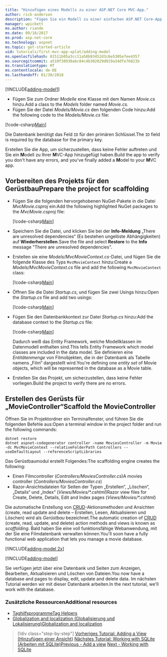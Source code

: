 ```yaml
---
title: "Hinzufügen eines Modells zu einer ASP.NET Core MVC-App."
author: rick-anderson
description: "Fügen Sie ein Modell zu einer einfachen ASP.NET Core-App hinzu."
manager: wpickett
ms.author: riande
ms.date: 09/18/2017
ms.prod: asp.net-core
ms.technology: aspnet
ms.topic: get-started-article
uid: tutorials/first-mvc-app-xplat/adding-model
ms.openlocfilehash: 81511b05a3cc11a58b93452d3c6e5305e7ee4357
ms.sourcegitcommit: a510f38930abc84c4b302029d019a34dfe76823b
ms.translationtype: HT
ms.contentlocale: de-DE
ms.lasthandoff: 01/30/2018
---
```

[!INCLUDE[adding-model1](../../includes/mvc-intro/adding-model1.md)]

* <span data-ttu-id="fe5d8-103">Fügen Sie zum Ordner *Modelle* eine Klasse mit dem Namen *Movie.cs* hinzu.</span><span class="sxs-lookup"><span data-stu-id="fe5d8-103">Add a class to the *Models* folder named *Movie.cs*.</span></span>
* <span data-ttu-id="fe5d8-104">Fügen Sie der Datei *Models/Movie.cs* den folgenden Code hinzu:</span><span class="sxs-lookup"><span data-stu-id="fe5d8-104">Add the following code to the *Models/Movie.cs* file:</span></span>

[!code-csharp[Main](../../tutorials/first-mvc-app/start-mvc/sample/MvcMovie/Models/MovieNoEF.cs?name=snippet_1)]

<span data-ttu-id="fe5d8-105">Die Datenbank benötigt das Feld `ID` für den primären Schlüssel.</span><span class="sxs-lookup"><span data-stu-id="fe5d8-105">The `ID` field is required by the database for the primary key.</span></span> 

<span data-ttu-id="fe5d8-106">Erstellen Sie die App, um sicherzustellen, dass keine Fehler auftreten und Sie ein **M**odell zu Ihrer **M**VC-App hinzugefügt haben.</span><span class="sxs-lookup"><span data-stu-id="fe5d8-106">Build the app to verify you don't have any errors, and you've finally added a **M**odel to your **M**VC app.</span></span>

## <a name="prepare-the-project-for-scaffolding"></a><span data-ttu-id="fe5d8-107">Vorbereiten des Projekts für den Gerüstbau</span><span class="sxs-lookup"><span data-stu-id="fe5d8-107">Prepare the project for scaffolding</span></span>

- <span data-ttu-id="fe5d8-108">Fügen Sie die folgenden hervorgehobenen NuGet-Pakete in die Datei *MvcMovie.csproj* ein:</span><span class="sxs-lookup"><span data-stu-id="fe5d8-108">Add the following highlighted NuGet packages to the *MvcMovie.csproj* file:</span></span>
             
   [!code-csharp[Main](start-mvc/sample/MvcMovie/MvcMovie.csproj?highlight=7,10)]

- <span data-ttu-id="fe5d8-109">Speichern Sie die Datei, und klicken Sie bei der **Info-Meldung** „There are unresolved dependencies“ (Es bestehen ungelöste Abhängigkeiten) auf **Wiederherstellen**.</span><span class="sxs-lookup"><span data-stu-id="fe5d8-109">Save the file and select **Restore** to the **Info** message "There are unresolved dependencies".</span></span>
- <span data-ttu-id="fe5d8-110">Erstellen sie eine *Models/MvcMovieContext.cs*-Datei, und fügen Sie die folgende Klasse des Typs `MvcMovieContext` hinzu:</span><span class="sxs-lookup"><span data-stu-id="fe5d8-110">Create a *Models/MvcMovieContext.cs* file and add the following `MvcMovieContext` class:</span></span>

   [!code-csharp[Main](start-mvc/sample/MvcMovie/Models/MvcMovieContext.cs)]
   
- <span data-ttu-id="fe5d8-111">Öffnen Sie die Datei *Startup.cs*, und fügen Sie zwei Usings hinzu:</span><span class="sxs-lookup"><span data-stu-id="fe5d8-111">Open the *Startup.cs* file and add two usings:</span></span>

   [!code-csharp[Main](start-mvc/sample/MvcMovie/Startup.cs?name=snippet1&highlight=1,2)]

- <span data-ttu-id="fe5d8-112">Fügen Sie den Datenbankkontext zur Datei *Startup.cs* hinzu:</span><span class="sxs-lookup"><span data-stu-id="fe5d8-112">Add the database context to the *Startup.cs* file:</span></span>

   [!code-csharp[Main](start-mvc/sample/MvcMovie/Startup.cs?name=snippet2&highlight=6-7)]

  <span data-ttu-id="fe5d8-113">Dadurch weiß das Entity Framework, welche Modellklassen im Datenmodell enthalten sind.</span><span class="sxs-lookup"><span data-stu-id="fe5d8-113">This tells Entity Framework which model classes are included in the data model.</span></span> <span data-ttu-id="fe5d8-114">Sie definieren eine *Entitätenmenge* von Filmobjekten, die in der Datenbank als Tabelle namens „Film“ dargestellt wird.</span><span class="sxs-lookup"><span data-stu-id="fe5d8-114">You're defining one *entity set* of Movie objects, which will be represented in the database as a Movie table.</span></span>

- <span data-ttu-id="fe5d8-115">Erstellen Sie das Projekt, um sicherzustellen, dass keine Fehler vorliegen.</span><span class="sxs-lookup"><span data-stu-id="fe5d8-115">Build the project to verify there are no errors.</span></span>

## <a name="scaffold-the-moviecontroller"></a><span data-ttu-id="fe5d8-116">Erstellen des Gerüsts für „MovieController“</span><span class="sxs-lookup"><span data-stu-id="fe5d8-116">Scaffold the MovieController</span></span>

<span data-ttu-id="fe5d8-117">Öffnen Sie im Projektordner ein Terminalfenster, und führen Sie die folgenden Befehle aus:</span><span class="sxs-lookup"><span data-stu-id="fe5d8-117">Open a terminal window in the project folder and run the following commands:</span></span>

```
dotnet restore
dotnet aspnet-codegenerator controller -name MoviesController -m Movie -dc MvcMovieContext --relativeFolderPath Controllers --useDefaultLayout --referenceScriptLibraries 
```
<span data-ttu-id="fe5d8-118">Das Gerüstbaumodul erstellt Folgendes:</span><span class="sxs-lookup"><span data-stu-id="fe5d8-118">The scaffolding engine creates the following:</span></span>

* <span data-ttu-id="fe5d8-119">Einen Filmcontroller (*Controllers/MoviesController.cs*)</span><span class="sxs-lookup"><span data-stu-id="fe5d8-119">A movies controller (*Controllers/MoviesController.cs*)</span></span>
* <span data-ttu-id="fe5d8-120">Razor-Ansichtsdateien für Seiten der Typen „Erstellen“, „Löschen“, „Details“ und „Index“ (*Views/Movies/\*.cshtml*)</span><span class="sxs-lookup"><span data-stu-id="fe5d8-120">Razor view files for Create, Delete, Details, Edit and Index pages (*Views/Movies/\*.cshtml*)</span></span>

<span data-ttu-id="fe5d8-121">Die automatische Erstellung von [CRUD](https://wikipedia.org/wiki/Create,_read,_update_and_delete)-Aktionsmethoden und Ansichten (create, read update and delete – Erstellen, Lesen, Aktualisieren und Löschen) wird als *Gerüstbau* bezeichnet.</span><span class="sxs-lookup"><span data-stu-id="fe5d8-121">The automatic creation of [CRUD](https://wikipedia.org/wiki/Create,_read,_update_and_delete) (create, read, update, and delete) action methods and views is known as *scaffolding*.</span></span> <span data-ttu-id="fe5d8-122">Bald haben Sie eine voll funktionsfähige Webanwendung, mit der Sie eine Filmdatenbank verwalten können.</span><span class="sxs-lookup"><span data-stu-id="fe5d8-122">You'll soon have a fully functional web application that lets you manage a movie database.</span></span>

[!INCLUDE[adding-model 2x](../../includes/mvc-intro/adding-model2xp.md)]

[!INCLUDE[adding-model](../../includes/mvc-intro/adding-model3.md)]

<span data-ttu-id="fe5d8-123">Sie verfügen jetzt über eine Datenbank und Seiten zum Anzeigen, Bearbeiten, Aktualisieren und Löschen von Dateien.</span><span class="sxs-lookup"><span data-stu-id="fe5d8-123">You now have a database and pages to display, edit, update and delete data.</span></span> <span data-ttu-id="fe5d8-124">Im nächsten Tutorial werden wir mit dieser Datenbank arbeiten.</span><span class="sxs-lookup"><span data-stu-id="fe5d8-124">In the next tutorial, we'll work with the database.</span></span>

### <a name="additional-resources"></a><span data-ttu-id="fe5d8-125">Zusätzliche Ressourcen</span><span class="sxs-lookup"><span data-stu-id="fe5d8-125">Additional resources</span></span>

* [<span data-ttu-id="fe5d8-126">Taghilfsprogramme</span><span class="sxs-lookup"><span data-stu-id="fe5d8-126">Tag Helpers</span></span>](xref:mvc/views/tag-helpers/intro)
* [<span data-ttu-id="fe5d8-127">Globalization and localization (Globalisierung und Lokalisierung)</span><span class="sxs-lookup"><span data-stu-id="fe5d8-127">Globalization and localization</span></span>](xref:fundamentals/localization)

>[!div class="step-by-step"]
<span data-ttu-id="fe5d8-128">[Vorheriges Tutorial: Adding a View (Hinzufügen einer Ansicht)](adding-view.md)
[Nächstes Tutorial: Working with SQLite (Arbeiten mit SQLite)](working-with-sql.md)</span><span class="sxs-lookup"><span data-stu-id="fe5d8-128">[Previous - Add a view](adding-view.md)
[Next - Working with SQLite](working-with-sql.md)</span></span>
